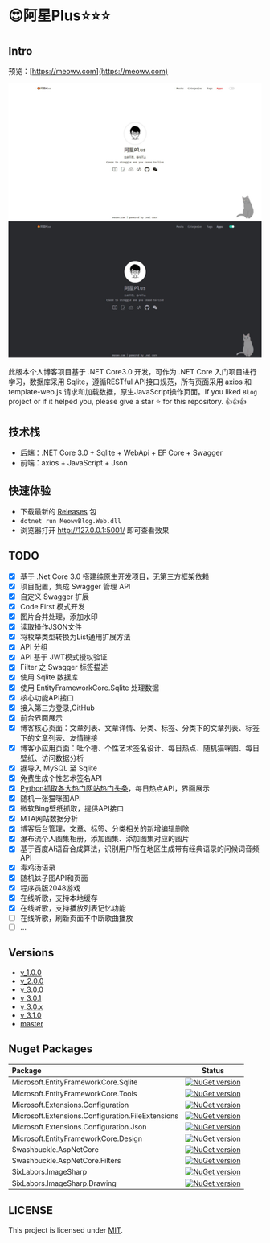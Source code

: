 # 😍阿星Plus⭐⭐⭐

## Intro

预览：[https://meowv.com](https://meowv.com)

![white](static/white.jpg)
![black](static/black.jpg)

此版本个人博客项目基于 .NET Core3.0 开发，可作为 .NET Core 入门项目进行学习，数据库采用 Sqlite，遵循RESTful API接口规范，所有页面采用 axios 和 template-web.js 请求和加载数据，原生JavaScript操作页面。If you liked `Blog` project or if it helped you, please give a star ⭐️ for this repository. 👍👍👍

## 技术栈

- 后端：.NET Core 3.0 + Sqlite + WebApi + EF Core + Swagger
- 前端：axios + JavaScript + Json

## 快速体验

- 下载最新的 [Releases](https://github.com/Meowv/Blog/releases/latest) 包
- `dotnet run MeowvBlog.Web.dll`
- 浏览器打开 http://127.0.0.1:5001/ 即可查看效果

## TODO

- [x] 基于 .Net Core 3.0 搭建纯原生开发项目，无第三方框架依赖
- [x] 项目配置，集成 Swagger 管理 API
- [x] 自定义 Swagger 扩展
- [x] Code First 模式开发
- [x] 图片合并处理，添加水印
- [x] 读取操作JSON文件
- [x] 将枚举类型转换为List通用扩展方法
- [x] API 分组
- [x] API 基于 JWT模式授权验证
- [x] Filter 之 Swagger 标签描述
- [x] 使用 Sqlite 数据库
- [x] 使用 EntityFrameworkCore.Sqlite 处理数据
- [x] 核心功能API接口
- [x] 接入第三方登录,GitHub
- [x] 前台界面展示
- [x] 博客核心页面：文章列表、文章详情、分类、标签、分类下的文章列表、标签下的文章列表、友情链接
- [x] 博客小应用页面：吐个槽、个性艺术签名设计、每日热点、随机猫咪图、每日壁纸、访问数据分析
- [x] 据导入 MySQL 至 Sqlite
- [x] 免费生成个性艺术签名API
- [x] [Python抓取各大热门网站热门头条](https://github.com/Meowv/hotnews)，每日热点API，界面展示
- [x] 随机一张猫咪图API
- [x] 微软Bing壁纸抓取，提供API接口
- [x] MTA网站数据分析
- [x] 博客后台管理，文章、标签、分类相关的新增编辑删除
- [x] 瀑布流个人图集相册，添加图集、添加图集对应的图片
- [x] 基于百度AI语音合成算法，识别用户所在地区生成带有经典语录的问候词音频API
- [x] 毒鸡汤语录
- [x] 随机妹子图API和页面
- [x] 程序员版2048游戏
- [x] 在线听歌，支持本地缓存
- [x] 在线听歌，支持播放列表记忆功能
- [ ] 在线听歌，刷新页面不中断歌曲播放
- [ ] ...

## Versions

- [v_1.0.0](https://github.com/Meowv/Blog/tree/v_1.0.0)
- [v_2.0.0](https://github.com/Meowv/Blog/tree/v_2.0.0)
- [v_3.0.0](https://github.com/Meowv/Blog/tree/v_3.0.0)
- [v_3.0.1](https://github.com/Meowv/Blog/tree/v_3.0.1)
- [v_3.0.x](https://github.com/Meowv/Blog/tree/v_3.0.x)
- [v_3.1.0](https://github.com/Meowv/Blog/tree/dev)
- [master](https://github.com/Meowv/Blog)

## Nuget Packages

|Package|Status|
|:------|:-----:|
|Microsoft.EntityFrameworkCore.Sqlite|[![NuGet version](https://badge.fury.io/nu/Microsoft.EntityFrameworkCore.Sqlite.svg)](https://badge.fury.io/nu/Microsoft.EntityFrameworkCore.Sqlite)|
|Microsoft.EntityFrameworkCore.Tools |[![NuGet version](https://badge.fury.io/nu/Microsoft.EntityFrameworkCore.Tools.svg)](https://badge.fury.io/nu/Microsoft.EntityFrameworkCore.Tools )|
|Microsoft.Extensions.Configuration|[![NuGet version](https://badge.fury.io/nu/Microsoft.Extensions.Configuration.svg)](https://badge.fury.io/nu/Microsoft.Extensions.Configuration)|
|Microsoft.Extensions.Configuration.FileExtensions|[![NuGet version](https://badge.fury.io/nu/Microsoft.Extensions.Configuration.FileExtensions.svg)](https://badge.fury.io/nu/Microsoft.Extensions.Configuration.FileExtensions)|
|Microsoft.Extensions.Configuration.Json|[![NuGet version](https://badge.fury.io/nu/Microsoft.Extensions.Configuration.Json.svg)](https://badge.fury.io/nu/Microsoft.Extensions.Configuration.Json)|
|Microsoft.EntityFrameworkCore.Design|[![NuGet version](https://badge.fury.io/nu/Microsoft.EntityFrameworkCore.Design.svg)](https://badge.fury.io/nu/Microsoft.EntityFrameworkCore.Design)|
|Swashbuckle.AspNetCore|[![NuGet version](https://badge.fury.io/nu/Swashbuckle.AspNetCore.svg)](https://badge.fury.io/nu/Swashbuckle.AspNetCore)|
|Swashbuckle.AspNetCore.Filters|[![NuGet version](https://badge.fury.io/nu/Swashbuckle.AspNetCore.Filters.svg)](https://badge.fury.io/nu/Swashbuckle.AspNetCore.Filters)|
|SixLabors.ImageSharp|[![NuGet version](https://badge.fury.io/nu/SixLabors.ImageSharp.svg)](https://badge.fury.io/nu/SixLabors.ImageSharp)|
|SixLabors.ImageSharp.Drawing|[![NuGet version](https://badge.fury.io/nu/SixLabors.ImageSharp.Drawing.svg)](https://badge.fury.io/nu/SixLabors.ImageSharp.Drawing)|

## LICENSE

This project is licensed under [MIT](LICENSE).